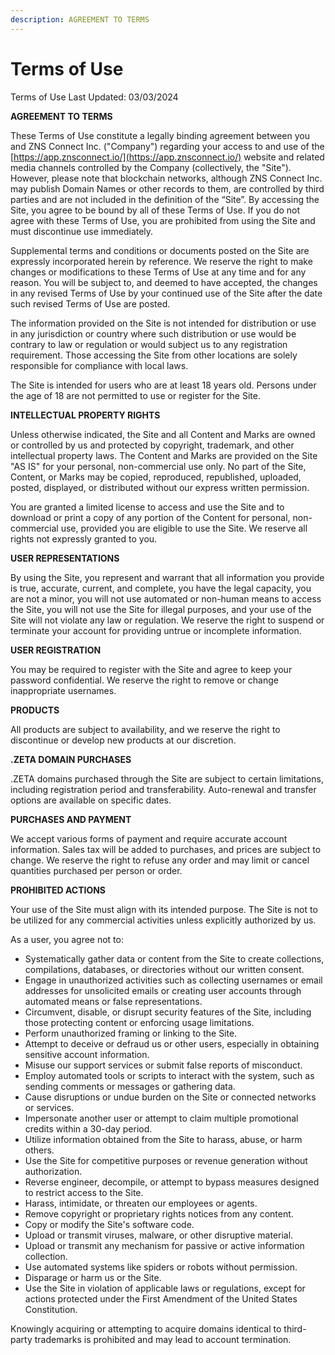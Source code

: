 ```yaml
---
description: AGREEMENT TO TERMS
---
```


# Terms of Use

Terms of Use Last Updated: 03/03/2024

**AGREEMENT TO TERMS**

These Terms of Use constitute a legally binding agreement between you and ZNS Connect Inc. ("Company") regarding your access to and use of the [https://app.znsconnect.io/](https://app.znsconnect.io/) website and related media channels controlled by the Company (collectively, the "Site"). However, please note that blockchain networks, although ZNS Connect Inc. may publish Domain Names or other records to them, are controlled by third parties and are not included in the definition of the “Site”. By accessing the Site, you agree to be bound by all of these Terms of Use. If you do not agree with these Terms of Use, you are prohibited from using the Site and must discontinue use immediately.

Supplemental terms and conditions or documents posted on the Site are expressly incorporated herein by reference. We reserve the right to make changes or modifications to these Terms of Use at any time and for any reason. You will be subject to, and deemed to have accepted, the changes in any revised Terms of Use by your continued use of the Site after the date such revised Terms of Use are posted.

The information provided on the Site is not intended for distribution or use in any jurisdiction or country where such distribution or use would be contrary to law or regulation or would subject us to any registration requirement. Those accessing the Site from other locations are solely responsible for compliance with local laws.

The Site is intended for users who are at least 18 years old. Persons under the age of 18 are not permitted to use or register for the Site.

**INTELLECTUAL PROPERTY RIGHTS**

Unless otherwise indicated, the Site and all Content and Marks are owned or controlled by us and protected by copyright, trademark, and other intellectual property laws. The Content and Marks are provided on the Site "AS IS" for your personal, non-commercial use only. No part of the Site, Content, or Marks may be copied, reproduced, republished, uploaded, posted, displayed, or distributed without our express written permission.

You are granted a limited license to access and use the Site and to download or print a copy of any portion of the Content for personal, non-commercial use, provided you are eligible to use the Site. We reserve all rights not expressly granted to you.

**USER REPRESENTATIONS**

By using the Site, you represent and warrant that all information you provide is true, accurate, current, and complete, you have the legal capacity, you are not a minor, you will not use automated or non-human means to access the Site, you will not use the Site for illegal purposes, and your use of the Site will not violate any law or regulation. We reserve the right to suspend or terminate your account for providing untrue or incomplete information.

**USER REGISTRATION**

You may be required to register with the Site and agree to keep your password confidential. We reserve the right to remove or change inappropriate usernames.

**PRODUCTS**

All products are subject to availability, and we reserve the right to discontinue or develop new products at our discretion.

**.ZETA DOMAIN PURCHASES**

.ZETA domains purchased through the Site are subject to certain limitations, including registration period and transferability. Auto-renewal and transfer options are available on specific dates.

**PURCHASES AND PAYMENT**

We accept various forms of payment and require accurate account information. Sales tax will be added to purchases, and prices are subject to change. We reserve the right to refuse any order and may limit or cancel quantities purchased per person or order.

**PROHIBITED ACTIONS**

Your use of the Site must align with its intended purpose. The Site is not to be utilized for any commercial activities unless explicitly authorized by us.

As a user, you agree not to:

* Systematically gather data or content from the Site to create collections, compilations, databases, or directories without our written consent.
* Engage in unauthorized activities such as collecting usernames or email addresses for unsolicited emails or creating user accounts through automated means or false representations.
* Circumvent, disable, or disrupt security features of the Site, including those protecting content or enforcing usage limitations.
* Perform unauthorized framing or linking to the Site.
* Attempt to deceive or defraud us or other users, especially in obtaining sensitive account information.
* Misuse our support services or submit false reports of misconduct.
* Employ automated tools or scripts to interact with the system, such as sending comments or messages or gathering data.
* Cause disruptions or undue burden on the Site or connected networks or services.
* Impersonate another user or attempt to claim multiple promotional credits within a 30-day period.
* Utilize information obtained from the Site to harass, abuse, or harm others.
* Use the Site for competitive purposes or revenue generation without authorization.
* Reverse engineer, decompile, or attempt to bypass measures designed to restrict access to the Site.
* Harass, intimidate, or threaten our employees or agents.
* Remove copyright or proprietary rights notices from any content.
* Copy or modify the Site's software code.
* Upload or transmit viruses, malware, or other disruptive material.
* Upload or transmit any mechanism for passive or active information collection.
* Use automated systems like spiders or robots without permission.
* Disparage or harm us or the Site.
* Use the Site in violation of applicable laws or regulations, except for actions protected under the First Amendment of the United States Constitution.

Knowingly acquiring or attempting to acquire domains identical to third-party trademarks is prohibited and may lead to account termination.
